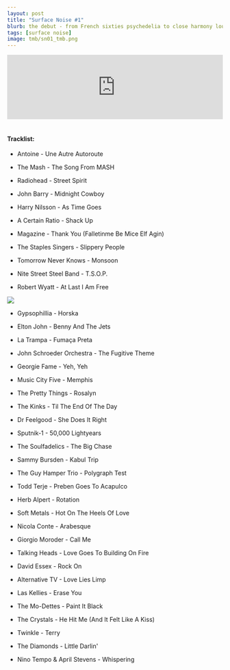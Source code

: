 ```yaml
---
layout: post
title: "Surface Noise #1"
blurb: the debut - from French sixties psychedelia to close harmony lounge...
tags: [surface noise]
image: tmb/sn01_tmb.png
---
```


<iframe scrolling="no" id="hearthis_at_track_3028725" width="100%" height="150" src="https://hearthis.at/embed/3028725/transparent_black/?hcolor=&color=&style=2&block_size=2&block_space=1&background=1&waveform=0&cover=0&autoplay=0&css=" frameborder="0" allowtransparency allow="autoplay"><p>Listen to <a href="https://hearthis.at/zerocc/surface-noise-1-13717/" target="_blank">Surface Noise #1 (13/7/17)</a> <span>by</span><a href="https://hearthis.at/zerocc/" target="_blank" >Zero</a> <span>on</span> <a href="https://hearthis.at/" target="_blank">hearthis.at</a></p></iframe>
&nbsp;

#### Tracklist:

- Antoine - Une Autre Autoroute
- The Mash - The Song From MASH
- Radiohead - Street Spirit
- John Barry - Midnight Cowboy
- Harry Nilsson - As Time Goes 

- A Certain Ratio - Shack Up
- Magazine - Thank You (Falletinme Be Mice Elf Agin)
- The Staples Singers - Slippery People
- Tomorrow Never Knows - Monsoon
- Nite Street Steel Band - T.S.O.P.
- Robert Wyatt - At Last I Am Free

![](https://lh3.googleusercontent.com/B8gRT-6hrUoTG6ipVX5inVU81sSuANPh0cD4930rVv9BU17AiAKhMKsifuBWbGDdBECZ8dU3fKjOJF0Nahe9Ggw2chfMh4_3zvWmUyIY4mD-OaGyKhYeI7oikq8tYcKk6BO4MT09JPcEzENe88sKCfuXgc6tuLuf-h0f-sg5Ggwj16VmCCBtD9ZCfrGRgJRj7q9H4LHEkEC9pm3y5RA6zOTF7PvjCSuyADqaQdYOyGTFOlvSW7LHkhO6HX0TdMO2ngKliyUwKrZ58Q4kxgQnk0_0oa_QAqt8VMLjWXyCkLcLcYE_NiyLj-kSScm70SY5l9KKABUzo5MWkcFv2IYLTtLkqk8crEp8HnOsush37FntHKF80Js7fAVoYHlbar64ZsKAWH6-l5Sp9g2EuKqVPZ1GvMVHL8TjgC2VIeiRBpMWY1nX4M2C6qK8zz12UEaVT8WZGpcEdJPQfOMhTq9fpE4Xtypjx6T-dIro_wIOpupdMh0dpqTBX_BO9S8VmxEPx2ntQCkEFZ9z6JnX1MLocEhJGaxVVKYmE7P-_IGapxwMFSqvDPIGlNquHCIQKQ7jZbW53jSHlSXr_B0GqVgD0H-nkG-Ilj5BlaOfgymE2vc6KT3nnT3JbZ4iIYpeKg6Y6tZk94A0Y74Ryciw3mgY5c4B=w536-h531-no)

- Gypsophillia - Horska
- Elton John - Benny And The Jets
- La Trampa - Fumaça Preta
- John Schroeder Orchestra - The Fugitive Theme
- Georgie Fame - Yeh, Yeh

- Music City Five - Memphis
- The Pretty Things - Rosalyn
- The Kinks - Til The End Of The Day
- Dr Feelgood - She Does It Right

- Sputnik-1 - 50,000 Lightyears
- The Soulfadelics - The Big Chase
- Sammy Bursden - Kabul Trip
- The Guy Hamper Trio - Polygraph Test

- Todd Terje - Preben Goes To Acapulco
- Herb Alpert - Rotation
- Soft Metals - Hot On The Heels Of Love
- Nicola Conte - Arabesque
- Giorgio Moroder - Call Me

- Talking Heads - Love Goes To Building On Fire
- David Essex - Rock On
- Alternative TV - Love Lies Limp
- Las Kellies - Erase You
- The Mo-Dettes - Paint It Black

- The Crystals - He Hit Me (And It Felt Like A Kiss)
- Twinkle - Terry
- The Diamonds - Little Darlin'

- Nino Tempo & April Stevens - Whispering